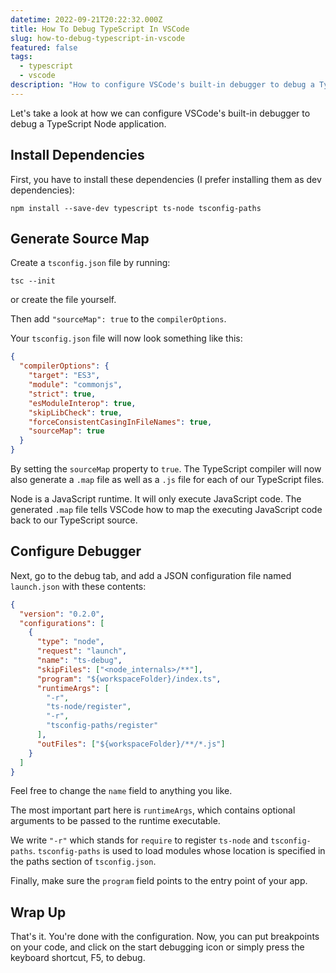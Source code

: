 ```yaml
---
datetime: 2022-09-21T20:22:32.000Z
title: How To Debug TypeScript In VSCode
slug: how-to-debug-typescript-in-vscode
featured: false
tags:
  - typescript
  - vscode
description: "How to configure VSCode's built-in debugger to debug a TypeScript Node application."
---
```


Let's take a look at how we can configure VSCode's built-in debugger to debug a TypeScript Node application.

## Install Dependencies

First, you have to install these dependencies (I prefer installing them as dev dependencies):

```
npm install --save-dev typescript ts-node tsconfig-paths
```

## Generate Source Map

Create a `tsconfig.json` file by running:

```
tsc --init
```

or create the file yourself.

Then add `"sourceMap": true` to the `compilerOptions`.

Your `tsconfig.json` file will now look something like this:

```json
{
  "compilerOptions": {
    "target": "ES3",
    "module": "commonjs",
    "strict": true,
    "esModuleInterop": true,
    "skipLibCheck": true,
    "forceConsistentCasingInFileNames": true,
    "sourceMap": true
  }
}
```

By setting the `sourceMap` property to `true`. The TypeScript compiler will now also generate a `.map` file as well as a `.js` file for each of our TypeScript files.

Node is a JavaScript runtime. It will only execute JavaScript code. The generated `.map` file tells VSCode how to map the executing JavaScript code back to our TypeScript source.

## Configure Debugger

Next, go to the debug tab, and add a JSON configuration file named `launch.json` with these contents:

```json
{
  "version": "0.2.0",
  "configurations": [
    {
      "type": "node",
      "request": "launch",
      "name": "ts-debug",
      "skipFiles": ["<node_internals>/**"],
      "program": "${workspaceFolder}/index.ts",
      "runtimeArgs": [
        "-r",
        "ts-node/register",
        "-r",
        "tsconfig-paths/register"
      ],
      "outFiles": ["${workspaceFolder}/**/*.js"]
    }
  ]
}
```

Feel free to change the `name` field to anything you like.

The most important part here is `runtimeArgs`, which contains optional arguments to be passed to the runtime executable.

We write `"-r"` which stands for `require` to register `ts-node` and `tsconfig-paths`. `tsconfig-paths` is used to load modules whose location is specified in the paths section of `tsconfig.json`.

Finally, make sure the `program` field points to the entry point of your app.

## Wrap Up

That's it. You're done with the configuration. Now, you can put breakpoints on your code, and click on the start debugging icon or simply press the keyboard shortcut, F5, to debug.
